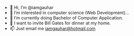 - 👋 Hi, I’m @iamgauhar
- 👀 I’m interested in computer science (Web Development)...
- 🌱 I’m currently doing Bachelor of Computer Application.
- 💞️ I want to invite Bill Gates for dinner at my home.
- 📫 Just email me iamgauhar@hotmail.com

<!---
iamgauhar/iamgauhar is a ✨ special ✨ repository because its `README.md` (this file) appears on your GitHub profile.
You can click the Preview link to take a look at your changes.
--->

